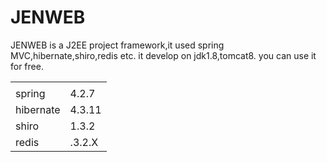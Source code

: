 JENWEB
===

JENWEB is a J2EE project framework,it used spring MVC,hibernate,shiro,redis etc. it develop on jdk1.8,tomcat8. you can use it for free.

<table>
<tr>
<td></td>
<td></td>
</tr>
<tr>
<td>spring</td>
<td>4.2.7</td>
</tr>
<tr>
<td>hibernate</td>
<td>4.3.11</td>
</tr>
<tr>
<td>shiro</td>
<td>1.3.2</td>
</tr>
<tr>
<td>redis</td>
<td>.3.2.X</td>
</tr>
</table>
